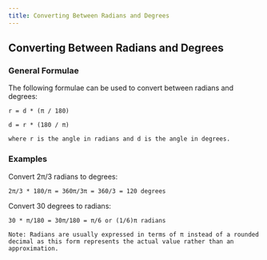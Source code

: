 ```yaml
---
title: Converting Between Radians and Degrees
---
```

## Converting Between Radians and Degrees

### General Formulae

The following formulae can be used to convert between radians and degrees:
```text
r = d * (π / 180)

d = r * (180 / π)

where r is the angle in radians and d is the angle in degrees.
```

### Examples

Convert 2π/3 radians to degrees:

```text
2π/3 * 180/π = 360π/3π = 360/3 = 120 degrees
```

Convert 30 degrees to radians:

```text
30 * π/180 = 30π/180 = π/6 or (1/6)π radians

Note: Radians are usually expressed in terms of π instead of a rounded decimal as this form represents the actual value rather than an approximation.
```



